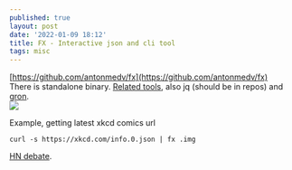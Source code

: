 ```yaml
---
published: true
layout: post
date: '2022-01-09 18:12'
title: FX - Interactive json and cli tool
tags: misc 
---
```

[https://github.com/antonmedv/fx](https://github.com/antonmedv/fx)  
There is standalone binary. [Related tools](https://github.com/antonmedv/fx#related), also jq (should be in repos) and [gron](https://github.com/tomnomnom/gron).   
<img src="https://camo.githubusercontent.com/1bdef90eaab60a00024adb27a167e2ccdf713869bdf186350299b42d36311f2d/68747470733a2f2f6d6564762e696f2f6173736574732f66782e676966" style="mix-blend-mode: multiply;">

Example, getting latest xkcd comics url

    curl -s https://xkcd.com/info.0.json | fx .img

[HN debate](https://news.ycombinator.com/item?id=29861043).
